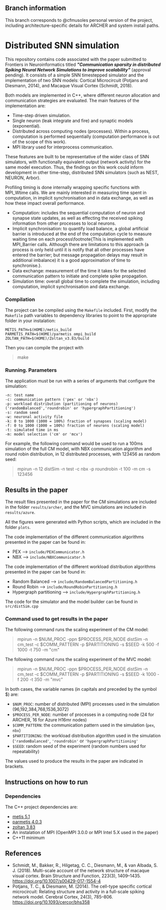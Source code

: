 ## Branch information

This branch corresponds to @cfmusoles personal version of the project, including architecture-specific details for ARCHER and system install paths.


# Distributed SNN simulation

This repository contains code associated with the paper submitted to Frontiers in Neuroinformatics titled ***"Communication sparsity in distributed Spiking Neural Network Simulations to improve scalability"*** (approval pending). It consists of a simple SNN timestepped simulator and the implementation of two SNN models: Cortical Microcircuit (Potjans and Diesmann, 2014), and  Macaque Visual Cortex (Schmidt, 2018). 

Both models are implemented in C++, where different neuron allocation and communication strategies are evaluated. The main features of the implementation are:

* Time-step driven simulation.
* Single neuron (leak integrate and fire) and synaptic models (exponential). 
* Distributed across computing nodes (processes). Within a process, computation is performed sequentially (computation performance is out of the scope of this work).
* MPI library used for interprocess communication.

These features are built to be representative of the wider class of SNN simulators, with functionally equivalent output (network activity) for the same model execution. Thus, the findings on this work could inform development in other time-step, distributed SNN simulators (such as NEST, NEURON, Arbor).

Profiling timing is done internally wrapping specific functions with MPI_Wtime calls. We are mainly interested in measuring time spent in computation, in implicit synchronisation and in data exchange, as well as how these impact overall performance.

* Computation: includes the sequential computation of neuron and synapse state updates, as well as effecting the received spiking information from other processes to local neurons.
* Implicit synchronisation: to quantify load balance, a global artificial barrier is introduced at the end of the computation cycle to measure waiting time on each process\footnote{This is implemented with MPI\_Barrier calls. Although there are limitations to this approach (a process is only held until it is notify that all other processes have entered the barrier; but message propagation delays may result in additional imbalance) it is a good approximation of time to synchronise.}. 
* Data exchange: measurement of the time it takes for the selected communication pattern to initiate and complete spike propagation.
* Simulation time: overall global time to complete the simulation, including computation, implicit synchronisation and data exchange.

### Compilation 

The project can be compiled using the `Makefile` included. First, modify the `Makefile` path variables to dependency libraries to point to the appropriate folder in your instalation:
```
METIS_PATH=$(HOME)/metis_build
PARMETIS_PATH=$(HOME)/parmetis_ompi_build
ZOLTAN_PATH=$(HOME)/Zoltan_v3.83/build
```
Then you can compile the project with
> make

	
### Running. Parameters

The application must be run with a series of arguments that configure the simulation:
```
-n: test name
-c: communication pattern ('pex' or 'nbx')
-p: workload distribution (partitioning of neurons) ('randomBalanced','roundrobin' or 'hypergraphPartitioning')
-s: random seed
-w: neuronal activity file 
-k: 0 to 1000 (1000 = 100%) fraction of synapses (scaling model)
-f: 0 to 1000 (1000 = 100%) fraction of neurons (scaling model)
-t: simulated time in ms
-m: model selection ('cm' or 'mcv')
```
For example, the following command would be used to run a 100ms simulation of the full CM model, with NBX communication algorithm and round robin distribution, in 12 distributed processes, with 123456 as random seed:
> mpirun -n 12 distSim -n test -c nbx -p roundrobin -t 100 -m cm -s 123456

## Results in the paper

The result files presented in the paper for the CM simulations are included in the folder `results/archer`, and the MVC simulations are included in `results/azure`.

All the figures were generated with Python scripts, which are included in the folder `plots`.

The code implementation of the different communication algorithms presented in the paper can be found in:
* PEX --> `include/PEXCommunicator.h`
* NBX --> `include/NBXCommunicator.h`

The code implementation of the different workload distribution algorithms presented in the paper can be found in:
* Random Balanced --> `include/RandomBalancedPartitioning.h`
* Round Robin --> `include/RoundRobinPartitioning.h`
* Hypergraph partitioning --> `include/HypergraphPartitioning.h`

The code for the simulator and the model builder can be found in `src/distSim.cpp`

### Command used to get results in the paper

The following command runs the scaling experiment of the CM model:
> mpirun -n $NUM_PROC -ppn $PROCESS_PER_NODE distSim -n cm_test -c $COMM_PATTERN -p $PARTITIONING -s $SEED -k 500 -f 1000 -t 750 -m "cm"

The following command runs the scaling experiment of the MVC model:
> mpirun -n $NUM_PROC -ppn $PROCESS_PER_NODE distSim -n cm_test -c $COMM_PATTERN -p $PARTITIONING -s $SEED -k 1000 -f 200 -t 350 -m "mvc"

In both cases, the variable names (in capitals and preceded by the symbol $) are:
* `$NUM_PROC`: number of distributed (MPI) processes used in the simulation (96,192,384,768,1536,3072)
* `$PROCESS_PER_NODE`: number of processes in a computing node (24 for ARCHER, 16 for Azure H16mr nodes)
* `$COMM_PATTERN`: the communication pattern used in the simulation (`pex`, `nbx`)
* `$PARTITIONING`: the workload distribution algorithm used in the simulation (`'randomBalanced'`, `'roundrobin'` or `'hypergraphPartitioning'`
* `$SEED`: random seed of the experiment (random numbers used for repeatability)

The values used to produce the results in the paper are indicated in brackets.

## Instructions on how to run

### Dependencies

The C++ project dependencies are: 
* [metis 5.1](http://glaros.dtc.umn.edu/gkhome/metis/metis/download)
* [parmetis 4.0.3]( http://glaros.dtc.umn.edu/gkhome/metis/parmetis/download)
* [zoltan 3.83](http://www.cs.sandia.gov/Zoltan/Zoltan_download.html)
* An instalation of MPI (OpenMPI 3.0.0 or MPI Intel 5.X used in the paper)
* C++11 minimum


## References
- Schmidt, M., Bakker, R., Hilgetag, C. C., Diesmann, M., & van Albada, S. J. (2018). Multi-scale account of the network structure of macaque visual cortex. Brain Structure and Function, 223(3), 1409–1435. https://doi.org/10.1007/s00429-017-1554-4
- Potjans, T. C., & Diesmann, M. (2014). The cell-type specific cortical microcircuit: Relating structure and activity in a full-scale spiking network model. Cerebral Cortex, 24(3), 785–806. https://doi.org/10.1093/cercor/bhs358

